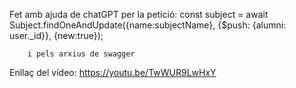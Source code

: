 Fet amb ajuda de chatGPT per la petició:
        const subject = await Subject.findOneAndUpdate({name:subjectName}, {$push: {alumni: user._id}}, {new:true});

        i pels arxius de swagger

Enllaç del vídeo:
https://youtu.be/TwWUR9LwHxY